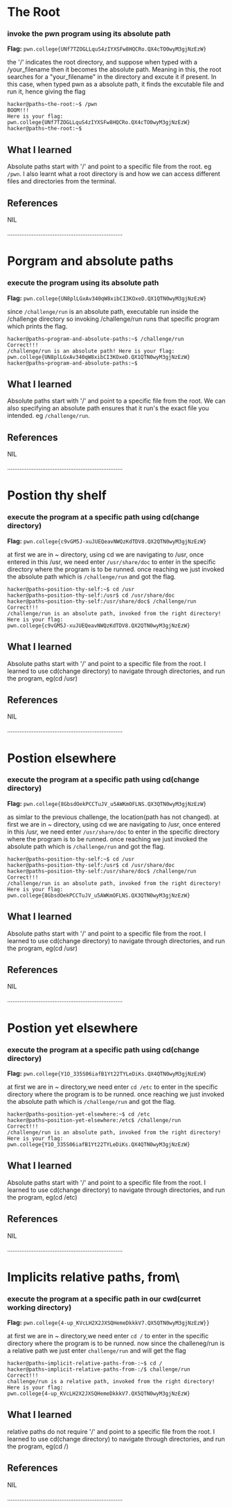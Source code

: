 # The Root

### invoke the pwn program using its absolute path
**Flag:** `pwn.college{UNf7TZOGLLquS4zIYXSFw8HQCRo.QX4cTO0wyM3gjNzEzW}`

the '/' indicates the root directory, and suppose when typed with a /your_filename then it becomes the absolute path.
Meaning in this, the root searches for a "your_filename" in the directory and excute it if present.
In this case, when typed pwn as a absolute path, it finds the excutable file and run it, hence giving the flag
```
hacker@paths~the-root:~$ /pwn
BOOM!!!
Here is your flag:
pwn.college{UNf7TZOGLLquS4zIYXSFw8HQCRo.QX4cTO0wyM3gjNzEzW}
hacker@paths~the-root:~$
```

## What I learned

Absolute paths start with '/' and point to a specific file from the root. eg `/pwn`.
I also learnt what a root directory is and how we can access different files and directories from the terminal.

## References

NIL

..................................................................

# Porgram and absolute paths

### execute the program using its absolute path
**Flag:** `pwn.college{UN8plLGxAv340qW8xibCI3KOxeD.QX1QTN0wyM3gjNzEzW}`


since `/challenge/run` is an absolute path, executable run inside the /challenge directory so invoking /challenge/run runs that specific program which prints the flag.


```
hacker@paths~program-and-absolute-paths:~$ /challenge/run
Correct!!!
/challenge/run is an absolute path! Here is your flag:
pwn.college{UN8plLGxAv340qW8xibCI3KOxeD.QX1QTN0wyM3gjNzEzW}
hacker@paths~program-and-absolute-paths:~$
```

## What I learned

Absolute paths start with '/' and point to a specific file from the root.
We can also specifying an absolute path ensures that it run's the exact file you intended. eg `/challenge/run`.

## References

NIL

..................................................................

# Postion thy shelf

### execute the program at a specific path using cd(change directory)
**Flag:** `pwn.college{c9vGM5J-xuJUEQeavNWQzKdTDV8.QX2QTN0wyM3gjNzEzW}`


at first we are in ~ directory, using cd we are navigating to /usr, once entered in this /usr, we need enter `/usr/share/doc` to enter in the specific directory where the program is to be runned.
once reaching we just invoked the absolute path which is `/challenge/run` and got the flag.

```
hacker@paths~position-thy-self:~$ cd /usr
hacker@paths~position-thy-self:/usr$ cd /usr/share/doc
hacker@paths~position-thy-self:/usr/share/doc$ /challenge/run
Correct!!!
/challenge/run is an absolute path, invoked from the right directory!
Here is your flag:
pwn.college{c9vGM5J-xuJUEQeavNWQzKdTDV8.QX2QTN0wyM3gjNzEzW}
```

## What I learned

Absolute paths start with '/' and point to a specific file from the root.
I learned to use cd(change directory) to navigate through directories, and run the program, eg(cd /usr)

## References

NIL

..................................................................

# Postion elsewhere

### execute the program at a specific path using cd(change directory)
**Flag:** `pwn.college{8GbsdOekPCCTuJV_u5AWKmOFLNS.QX3QTN0wyM3gjNzEzW}`

as simlar to the previous challenge, the location(path has not changed).
at first we are in ~ directory, using cd we are navigating to /usr, once entered in this /usr, we need enter `/usr/share/doc` to enter in the specific directory where the program is to be runned.
once reaching we just invoked the absolute path which is `/challenge/run` and got the flag.

```
hacker@paths~position-thy-self:~$ cd /usr
hacker@paths~position-thy-self:/usr$ cd /usr/share/doc
hacker@paths~position-thy-self:/usr/share/doc$ /challenge/run
Correct!!!
/challenge/run is an absolute path, invoked from the right directory!
Here is your flag:
pwn.college{8GbsdOekPCCTuJV_u5AWKmOFLNS.QX3QTN0wyM3gjNzEzW}
```

## What I learned

Absolute paths start with '/' and point to a specific file from the root.
I learned to use cd(change directory) to navigate through directories, and run the program, eg(cd /usr)

## References

NIL

..................................................................

# Postion yet elsewhere

### execute the program at a specific path using cd(change directory)
**Flag:** `pwn.college{Y1O_335S06iafB1Yt22TYLeDiKs.QX4QTN0wyM3gjNzEzW}`

at first we are in ~ directory,we need enter `cd /etc` to enter in the specific directory where the program is to be runned.
once reaching we just invoked the absolute path which is `/challenge/run` and got the flag.

```
hacker@paths~position-yet-elsewhere:~$ cd /etc
hacker@paths~position-yet-elsewhere:/etc$ /challenge/run
Correct!!!
/challenge/run is an absolute path, invoked from the right directory!
Here is your flag:
pwn.college{Y1O_335S06iafB1Yt22TYLeDiKs.QX4QTN0wyM3gjNzEzW}

```

## What I learned

Absolute paths start with '/' and point to a specific file from the root.
I learned to use cd(change directory) to navigate through directories, and run the program, eg(cd /etc)

## References

NIL

..................................................................


# Implicits relative paths, from\

### execute the program at a specific path in our cwd(curret working directory)
**Flag:** `pwn.college{4-up_KVcLH2X2JXSQHemeDkkkV7.QX5QTN0wyM3gjNzEzW}}`

at first we are in ~ directory,we need enter `cd /` to enter in the specific directory where the program is to be runned.
now since the challeneg/run is a relative path we just enter `challenge/run` and will get the flag

```
hacker@paths~implicit-relative-paths-from-:~$ cd /
hacker@paths~implicit-relative-paths-from-:/$ challenge/run
Correct!!!
challenge/run is a relative path, invoked from the right directory!
Here is your flag:
pwn.college{4-up_KVcLH2X2JXSQHemeDkkkV7.QX5QTN0wyM3gjNzEzW}

```

## What I learned

relative paths do not require '/' and point to a specific file from the root.
I learned to use cd(change directory) to navigate through directories, and run the program, eg(cd /)

## References

NIL

..................................................................







